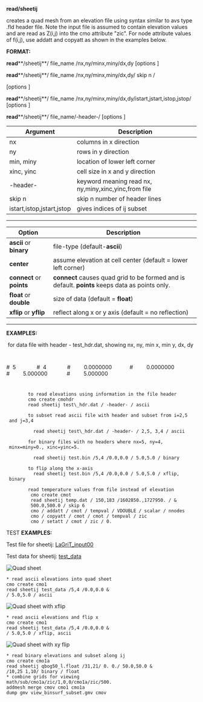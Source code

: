 
 **read/sheetij**

 creates a quad mesh from an elevation file using syntax similar
 to avs type .fld header file. Note the input file is assumed to
 contain elevation values and are read as Z(i,j) into the cmo
 attribute "zic". For node attribute values of f(i,j), use addatt and
 copyatt as shown in the examples below.

 **FORMAT:**

 **read****/sheetij**/ file\_name /nx,ny/minx,miny/dx,dy 
[options
]

 **read****/sheetij**/ file\_name /nx,ny/minx,miny/dx,dy/ skip n /
 
[options
]

 **read****/sheetij**/ file\_name
 /nx,ny/minx,miny/dx,dy/istart,jstart,istop,jstop/
[options
]

 **read****/sheetij**/ file\_name/-header-/
[options
]

 

Argument                   | Description  
--------------------------- | ------------------------------------------------------
nx |                        columns in x direction
ny |                        rows in y direction
min, miny |                 location of lower left corner
xinc, yinc    |             cell size in x and y direction
-header-    |               keyword meaning read nx, ny,miny,xinc,yinc,from file
skip n    |                 skip n number of header lines
istart,istop,jstart,jstop |  gives indices of ij subset  
--------------------------- ------------------------------------------------------


Option | Description 
--------------------------- | ---------------------------------------------------------------
**ascii** or **binary** |   file-type (default-**ascii**)
**center**    |             assume elevation at cell center (default = lower left corner)
**connect** or **points** | **connect** causes quad grid to be formed and is default. **points** keeps data as points only.
**float** or **double** |   size of data (default = **float**)
**xflip** or **yflip**    | reflect along x or y axis (default = no reflection) 
--------------------------- ---------------------------------------------------------------

 **EXAMPLES:**

  for data file with header - test\_hdr.dat,  showing nx, ny, min x, min y, dx, dy

 
              
#  5    
              
#  4    
              
#         0.0000000  
              
#         0.0000000  
              
#         5.000000   
              
#         5.000000   
              
#

            to read elevations using information in the file header
            cmo create cmohdr
            read sheetij test\_hdr.dat / -header- / ascii

            to subset read ascii file with header and subset from i=2,5
     and j=3,4

              read sheetij test\_hdr.dat / -header- / 2,5, 3,4 / ascii

            for binary files with no headers where nx=5, ny=4,
     minx=miny=0., xinc=yinc=5.

              read sheetij test.bin /5,4 /0.0,0.0 / 5.0,5.0 / binary

            to flip along the x-axis
              read sheetij test.bin /5,4 /0.0,0.0 / 5.0,5.0 / xflip,
     binary

            read temperature values from file instead of elevation
             cmo create cmot
             read sheetij temp.dat / 150,183 /1602850.,1727950. / &
             500.0,500.0 / skip 6
             cmo / addatt / cmot / tempval / VDOUBLE / scalar / nnodes
             cmo / copyatt / cmot / cmot / tempval / zic
             cmo / setatt / cmot / zic / 0.


TEST **EXAMPLES:**


Test file for sheetij: [LaGriT\_input00](lagrit_input00)

Test data for sheetij: [test\_data](test_data)

![Quad sheet](image/zall_200w.GIF)
    
    * read ascii elevations into quad sheet
    cmo create cmo1
    read sheetij test_data /5,4 /0.0,0.0 &
    / 5.0,5.0 / ascii

![Quad sheet with xflip](image/zall_xflip_200w.GIF)

    * read ascii elevations and flip x
    cmo create cmo1
    read sheetij test_data /5,4 /0.0,0.0 &
    / 5.0,5.0 / xflip, ascii

![Quad sheet with xy
flip](image/zall_xyflip_200w.GIF)
    
    * read binary elevations and subset along ij
    cmo create cmo1a
    read sheetij qbog50_l.float /31,21/ 0. 0./ 50.0,50.0 &
    /10,25 1,10/ binary / float
    * combine grids for viewing
    math/sub/cmo1a/zic/1,0,0/cmo1a/zic/500.
    addmesh merge cmov cmo1 cmo1a
    dump gmv view_binsurf_subset.gmv cmov

